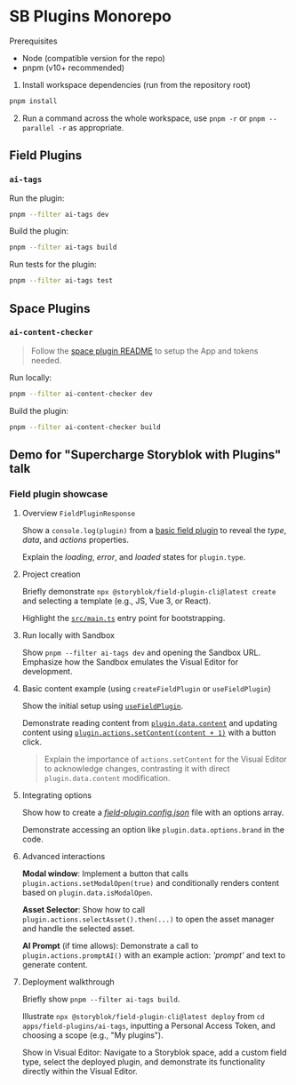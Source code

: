 # SB Plugins Monorepo

Prerequisites

- Node (compatible version for the repo)
- pnpm (v10+ recommended)

1. Install workspace dependencies (run from the repository root)

```bash
pnpm install
```

2. Run a command across the whole workspace, use `pnpm -r` or `pnpm --parallel -r` as appropriate.

## Field Plugins

### `ai-tags`

Run the plugin:

```bash
pnpm --filter ai-tags dev
```

Build the plugin:

```bash
pnpm --filter ai-tags build
```

Run tests for the plugin:

```bash
pnpm --filter ai-tags test
```

## Space Plugins

### `ai-content-checker`

> Follow the [space plugin README](/apps/space-plugins/ai-content-checker/README.md) to setup the App and tokens needed.

Run locally:

```bash
pnpm --filter ai-content-checker dev
```

Build the plugin:

```bash
pnpm --filter ai-content-checker build
```

## Demo for "Supercharge Storyblok with Plugins" talk

### Field plugin showcase

1. Overview `FieldPluginResponse`

   Show a `console.log(plugin)` from a [basic field plugin](/apps/field-plugins/ai-tags/src/components/FieldPlugin.vue) to reveal the _type_, _data_, and _actions_ properties.

   Explain the _loading_, _error_, and _loaded_ states for `plugin.type`.

2. Project creation

   Briefly demonstrate `npx @storyblok/field-plugin-cli@latest create` and selecting a template (e.g., JS, Vue 3, or React).

   Highlight the [`src/main.ts`](/apps/field-plugins/ai-tags/src/main.ts) entry point for bootstrapping.

3. Run locally with Sandbox

   Show `pnpm --filter ai-tags dev` and opening the Sandbox URL. Emphasize how the Sandbox emulates the Visual Editor for development.

4. Basic content example (using `createFieldPlugin` or `useFieldPlugin`)

   Show the initial setup using [`useFieldPlugin`](/apps/field-plugins/ai-tags/src/components/FieldPlugin.vue).

   Demonstrate reading content from [`plugin.data.content`](/apps/field-plugins/ai-tags/src/components/FieldPlugin.vue) and updating content using [`plugin.actions.setContent(content + 1)`](/apps/field-plugins/ai-tags/src/components/FieldPlugin.vue) with a button click.

   > Explain the importance of `actions.setContent` for the Visual Editor to acknowledge changes, contrasting it with direct `plugin.data.content` modification.

5. Integrating options

   Show how to create a [_field-plugin.config.json_](/apps/field-plugins/ai-tags/field-plugin.config.json) file with an options array.

   Demonstrate accessing an option like `plugin.data.options.brand` in the code.

6. Advanced interactions

   **Modal window**: Implement a button that calls `plugin.actions.setModalOpen(true)` and conditionally renders content based on `plugin.data.isModalOpen`.

   **Asset Selector**: Show how to call `plugin.actions.selectAsset().then(...)` to open the asset manager and handle the selected asset.

   **AI Prompt** (if time allows): Demonstrate a call to `plugin.actions.promptAI()` with an example action: _'prompt'_ and text to generate content.

7. Deployment walkthrough

   Briefly show `pnpm --filter ai-tags build`.

   Illustrate `npx @storyblok/field-plugin-cli@latest deploy` from `cd apps/field-plugins/ai-tags`, inputting a Personal Access Token, and choosing a scope (e.g., "My plugins").

   Show in Visual Editor: Navigate to a Storyblok space, add a custom field type, select the deployed plugin, and demonstrate its functionality directly within the Visual Editor.
